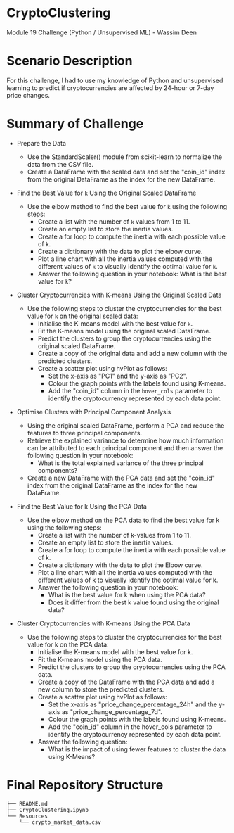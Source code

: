 # CryptoClustering
Module 19 Challenge (Python / Unsupervised ML) - Wassim Deen

# Scenario Description
For this challenge, I had to use my knowledge of Python and unsupervised learning to predict if cryptocurrencies are affected by 24-hour or 7-day price changes.

# Summary of Challenge
- Prepare the Data
    - Use the StandardScaler() module from scikit-learn to normalize the data from the CSV file.
    - Create a DataFrame with the scaled data and set the "coin_id" index from the original DataFrame as the index for the new DataFrame.

- Find the Best Value for `k` Using the Original Scaled DataFrame
    - Use the elbow method to find the best value for `k` using the following steps:
        - Create a list with the number of `k` values from 1 to 11.
        - Create an empty list to store the inertia values.
        - Create a for loop to compute the inertia with each possible value of `k`.
        - Create a dictionary with the data to plot the elbow curve.
        - Plot a line chart with all the inertia values computed with the different values of `k` to visually identify the optimal value for `k`.
        - Answer the following question in your notebook: What is the best value for `k`?

- Cluster Cryptocurrencies with K-means Using the Original Scaled Data
    - Use the following steps to cluster the cryptocurrencies for the best value for `k` on the original scaled data:
        - Initialise the K-means model with the best value for `k`.
        - Fit the K-means model using the original scaled DataFrame.
        - Predict the clusters to group the cryptocurrencies using the original scaled DataFrame.
        - Create a copy of the original data and add a new column with the predicted clusters.
        - Create a scatter plot using hvPlot as follows:
            - Set the x-axis as "PC1" and the y-axis as "PC2".
            - Colour the graph points with the labels found using K-means.
            - Add the "coin_id" column in the `hover_cols` parameter to identify the cryptocurrency represented by each data point.

- Optimise Clusters with Principal Component Analysis
    - Using the original scaled DataFrame, perform a PCA and reduce the features to three principal components.
    - Retrieve the explained variance to determine how much information can be attributed to each principal component and then answer the following question in your notebook:
        - What is the total explained variance of the three principal components?
    - Create a new DataFrame with the PCA data and set the "coin_id" index from the original DataFrame as the index for the new DataFrame.

- Find the Best Value for k Using the PCA Data
    - Use the elbow method on the PCA data to find the best value for k using the following steps:
        - Create a list with the number of k-values from 1 to 11.
        - Create an empty list to store the inertia values.
        - Create a for loop to compute the inertia with each possible value of k.
        - Create a dictionary with the data to plot the Elbow curve.
        - Plot a line chart with all the inertia values computed with the different values of k to visually identify the optimal value for k.
        - Answer the following question in your notebook:
            - What is the best value for k when using the PCA data?
            - Does it differ from the best k value found using the original data?

- Cluster Cryptocurrencies with K-means Using the PCA Data
    - Use the following steps to cluster the cryptocurrencies for the best value for k on the PCA data:
        - Initialise the K-means model with the best value for k.
        - Fit the K-means model using the PCA data.
        - Predict the clusters to group the cryptocurrencies using the PCA data.
        - Create a copy of the DataFrame with the PCA data and add a new column to store the predicted clusters.
        - Create a scatter plot using hvPlot as follows:
            - Set the x-axis as "price_change_percentage_24h" and the y-axis as "price_change_percentage_7d".
            - Colour the graph points with the labels found using K-means.
            - Add the "coin_id" column in the hover_cols parameter to identify the cryptocurrency represented by each data point.
        - Answer the following question:
            - What is the impact of using fewer features to cluster the data using K-Means?


# Final Repository Structure
```
├── README.md
├── CryptoClustering.ipynb
└── Resources
    └── crypto_market_data.csv

```